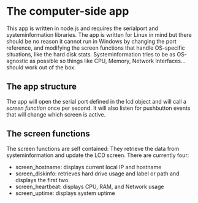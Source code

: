 # The computer-side app
This app is written in node.js and requires the serialport and systeminformation libraries. The app is written for Linux in mind but there should be no reason it cannot run in Windows by changing the port reference, and modifying the screen functions that handle OS-specific situations, like the hard disk stats. Systeminformation tries to be as OS-agnostic as possible so things like CPU, Memory, Network Interfaces... should work out of the box.

## The app structure
The app will open the serial port defined in the lcd object and will call a _screen function_ once per second. It will also listen for pushbutton events that will change which screen is active.

## The screen functions
The screen functions are self contained: They retrieve the data from systeminformation and update the LCD screen.
There are currently four:
* screen_hostname: displays current local IP and hostname
* screen_diskinfo: retrieves hard drive usage and label or path and displays the first two.
* screen_heartbeat: displays CPU, RAM, and Network usage
* screen_uptime: displays system uptime

